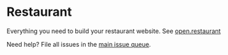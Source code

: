 Restaurant
=========

Everything you need to build your restaurant website. See [open.restaurant](http://open.restaurant)

Need help? File all issues in the [main issue queue](https://www.drupal.org/project/issues/restaurant).


